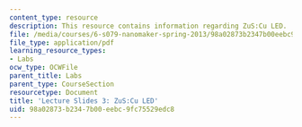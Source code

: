 ```yaml
---
content_type: resource
description: This resource contains information regarding ZuS:Cu LED.
file: /media/courses/6-s079-nanomaker-spring-2013/98a02873b2347b00eebc9fc75529edc8_MIT6_S079S13_slides03.pdf
file_type: application/pdf
learning_resource_types:
- Labs
ocw_type: OCWFile
parent_title: Labs
parent_type: CourseSection
resourcetype: Document
title: 'Lecture Slides 3: ZuS:Cu LED'
uid: 98a02873-b234-7b00-eebc-9fc75529edc8
---
```

